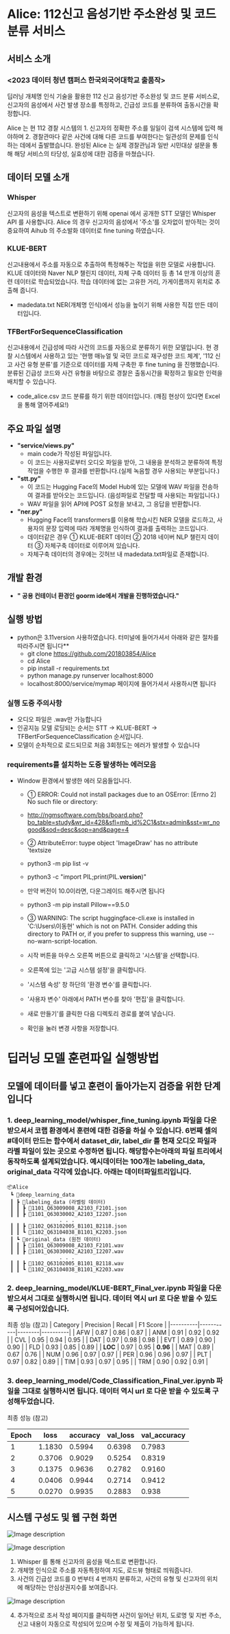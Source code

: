 # **Alice: 112신고 음성기반 주소완성 및 코드 분류 서비스**
## 서비스 소개 
### <2023 데이터 청년 캠퍼스 한국외국어대학교 출품작>
 딥러닝 개체명 인식 기술을 활용한 112 신고 음성기반 주소완성 및 코드 분류 서비스로, 
신고자의 음성에서 사건 발생 장소를 특정하고, 긴급성 코드를 분류하여 출동시간을
확정합니다.

Alice 는 현 112 경찰 시스템의 1. 신고자의 정확한 주소를 일일이 검색 시스템에 입력
해야하며 2. 경찰관마다 같은 사건에 대해 다른 코드를 부여한다는 일관성의 문제를
인식하는 데에서 출발했습니다. 완성된 Alice 는 실제 경찰관님과 일반 시민대상 설문을
통해 해당 서비스의 타당성, 실효성에 대한 검증을 마쳤습니다.

## 데이터 모델 소개
### Whisper
 신고자의 음성을 텍스트로 변환하기 위해 openai 에서 공개한 STT 모델인
Whisper API 를 사용합니다. Alice 의 경우 신고자의 음성에서 '주소'를 오차없이 받아적는
것이 중요하여 Aihub 의 주소발화 데이터로 fine tuning 하였습니다.

### KLUE-BERT
 신고내용에서 주소를 자동으로 추출하여 특정해주는 작업을 위한 모델로
사용합니다. KLUE 데이터와 Naver NLP 챌린지 데이터, 자체 구축 데이터 등 총 14 만개
이상의 훈련 데이터로 학습되었습니다. 학습 데이터에 없는 고유한 거리, 가게이름까지
위치로 추출해 줍니다. 
 + madedata.txt
   NER(개체명 인식)에서 성능을 높이기 위해 사용한 직접 만든 데이터입니다.

### TFBertForSequenceClassification
 신고내용에서 긴급성에 따라 사건의 코드를 자동으로
분류하기 위한 모델입니다. 현 경찰 시스템에서 사용하고 있는 '현행 매뉴얼 및 국민
코드로 재구성한 코드 체계', '112 신고 사건 유형 분류'를 기준으로 데이터를 자체
구축한 후 fine tuning 을 진행했습니다. 분류된 긴급성 코드와 사건 유형을 바탕으로
경찰은 출동시간을 확정하고 필요한 인력을 배치할 수 있습니다.
 + code_alice.csv 
   코드 분류를 하기 위한 데이터입니다. (깨짐 현상이 있다면 Excel을 통해 열어주세요!)


## **주요 파일 설명**
+ **"service/views.py"**
  + main code가 작성된 파일입니다.
  + 이 코드는 사용자로부터 오디오 파일을 받아, 그 내용을 분석하고 분류하여 특정 작업을 수행한 후 결과를 반환합니다.(실제 녹음할 경우 사용되는 부분입니다.)
+ **"stt.py"**
  + 이 코드는 Hugging Face의 Model Hub에 있는 모델에 WAV 파일을 전송하여 결과를 받아오는 코드입니다. (음성파일로 전달할 때 사용되는 파일입니다.)
  + WAV 파일을 읽어 API에 POST 요청을 보내고, 그 응답을 반환합니다.
+ **"ner.py"**
  + Hugging Face의 transformers를 이용해 학습시킨 NER 모델을 로드하고, 사용자의 문장 입력에 따라 개체명을 인식하여 결과를 출력하는 코드입니다.
  + 데이터같은 경우 ① KLUE-BERT 데이터 ② 2018 네이버 NLP 챌린지 데이터 ③ 자체구축 데이터로 이루어져 있습니다.
  + 자체구축 데이터의 경우에는 깃허브 내 madedata.txt파일로 존재합니다.

## **개발 환경**
+ **" 공용 컨테이너 환경인 goorm ide에서 개발을 진행하였습니다."** 
  
## **실행 방법**
+ python은 3.11version 사용하였습니다. 터미널에 들어가셔서 아래와 같은 절차를 따라주시면 됩니다**
  + git clone https://github.com/201803854/Alice
  + cd Alice
  + pip install -r requirements.txt
  + python manage.py runserver localhost:8000
  + localhost:8000/service/mymap  페이지에 들어가셔서 사용하시면 됩니다
  
### **실행 도중 주의사항**
 + 오디오 파일은 .wav만 가능합니다
 + 인공지능 모델 로딩되는 순서는 STT -> KLUE-BERT -> TFBertForSequenceClassification 순서입니다.
 + 모델이 순차적으로 로드되므로 처음 3회정도는 에러가 발생할 수 있습니다
  
### **requirements를 설치하는 도중 발생하는 에러모음**
+ Window 환경에서 발생한 에러 모음들입니다.
  + ① ERROR: Could not install packages due to an OSError: [Errno 2] No such file or directory:  
  + http://ngmsoftware.com/bbs/board.php?bo_table=study&wr_id=428&sfl=mb_id%2C1&stx=admin&sst=wr_nogood&sod=desc&sop=and&page=4
  
  + ② AttributeError: tuype object 'ImageDraw' has no attribute 'textsize
  + python3 -m pip list -v
  + python3 -c "import PIL;print(PIL.__version__)"
  + 만약 버전이 10.0이라면, 다운그레이드 해주시면 됩니다
  + python3 -m pip install Pillow==9.5.0

  + ③ WARNING: The script huggingface-cli.exe is installed in 'C:\Users\이동현\' which is not on PATH. Consider adding this directory to PATH or, if you prefer to suppress this warning, use --no-warn-script-location.
  + 시작 버튼을 마우스 오른쪽 버튼으로 클릭하고 '시스템'을 선택합니다.
  + 오른쪽에 있는 '고급 시스템 설정'을 클릭합니다.
  + '시스템 속성' 창 하단의 '환경 변수'를 클릭합니다.
  + '사용자 변수' 아래에서 PATH 변수를 찾아 '편집'을 클릭합니다.
  + 새로 만들기'를 클릭한 다음 디렉토리 경로를 붙여 넣습니다.
  + 확인을 눌러 변경 사항을 저장합니다.
  
# **딥러닝 모델 훈련파일 실행방법**
## 모델에 데이터를 넣고 훈련이 돌아가는지 검증을 위한 단계입니다
### 1. deep_learning_model/whisper_fine_tuning.ipynb 파일을 다운 받으셔서 코랩 환경에서 훈련에 대한 검증을 하실 수 있습니다. 6번째 셀의 #데이터 만드는 함수에서 dataset_dir, label_dir 를 현재 오디오 파일과 라벨 파일이 있는 곳으로 수정하면 됩니다. 해당함수는아래의 파일 트리에서 동작하도록 설계되었습니다. 예시데이터는 100개는 labeling_data, original_data 각각에 있습니다. 아래는 데이터파일트리입니다.
```
📦Alice
 ┗ 📂deep_learning_data
 ┃ ┣ 📂labeling_data (라벨링 데이터)
 ┃ ┃ ┣ 📜1101_Q63009008_A2103_F2101.json
 ┃ ┃ ┣ 📜1101_Q63030002_A2103_I2207.json
                 . . .
 ┃ ┃ ┣ 📜1102_Q63102005_B1101_B2118.json
 ┃ ┃ ┗ 📜1102_Q63104038_B1101_K2203.json
 ┃ ┗ 📂original_data (원천 데이터)
 ┃ ┃ ┣ 📜1101_Q63009008_A2103_F2101.wav
 ┃ ┃ ┣ 📜1101_Q63030002_A2103_I2207.wav
                 . . .
 ┃ ┃ ┣ 📜1102_Q63102005_B1101_B2118.wav
 ┃ ┃ ┗ 📜1102_Q63104038_B1101_K2203.wav
```

### 2. deep_learning_model/KLUE-BERT_Final_ver.ipynb 파일을 다운받으셔서 그대로 실행하시면 됩니다. 데이터 역시 url 로 다운 받을 수 있도록 구성되어있습니다.
최종 성능 (참고)
| Category | Precision | Recall | F1 Score |
|----------|-----------|--------|----------|
| AFW      | 0.87      | 0.86   | 0.87     |
| ANM      | 0.91      | 0.92   | 0.92     |
| CVL      | 0.95      | 0.94   | 0.95     |
| DAT      | 0.97      | 0.98   | 0.98     |
| EVT      | 0.89      | 0.90   | 0.90     |
| FLD      | 0.93      | 0.85   | 0.89     |
| **LOC**  | 0.97      | 0.95   | **0.96** |
| MAT      | 0.89      | 0.67   | 0.76     |
| NUM      | 0.96      | 0.97   | 0.97     |
| PER      | 0.96      | 0.96   | 0.97     |
| PLT      | 0.97      | 0.82   | 0.89     |
| TIM      | 0.93      | 0.97   | 0.95     |
| TRM      | 0.90      | 0.92   | 0.91     |


### 3. deep_learning_model/Code_Classification_Final_ver.ipynb 파일을 그대로 실행하시면 됩니다. 데이터 역시 url 로 다운 받을 수 있도록 구성해두었습니다.

최종 성능 (참고)

| Epoch | loss   | accuracy | val_loss | val_accuracy |
|-------|--------|----------|----------|--------------|
| 1     | 1.1830 | 0.5994   | 0.6398   | 0.7983       |
| 2     | 0.3706 | 0.9029   | 0.5254   | 0.8319       |
| 3     | 0.1375 | 0.9636   | 0.2782   | 0.9160       |
| 4     | 0.0406 | 0.9944   | 0.2714   | 0.9412       |
| 5     | 0.0270 | 0.9935   | 0.2883   | 0.938        |

  
## **시스템 구성도 및 웹 구현 화면**

![Image description](system_structure.png)



![Image description](1.jpg)

1. Whisper 를 통해 신고자의 음성을 텍스트로 변환합니다.
2. 개체명 인식으로 주소를 자동특정하여 지도, 로드뷰 형태로 띄워줍니다.
3. 사건의 긴급성 코드를 0 번부터 4 번까지 분류하고, 사건의 유형 및 신고자의 위치에 해당하는 안심상권지수를 보여줍니다.

![Image description](2.jpg)

4. 추가적으로 조서 작성 페이지를 클릭하면 사건이 일어난 위치, 도로명 및 지번 주소, 신고 내용이 자동으로 작성되어 있으며 수정 및 제출이 가능하게 됩니다. 

   
   


   
   
   
   
